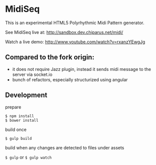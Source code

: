 MidiSeq
=======

This is an experimental HTML5 Polyrhythmic Midi Pattern generator.

See MidiSeq live at: http://sandbox.dev.chiparus.net/midi/

Watch a live demo: http://www.youtube.com/watch?v=rxanzYEwgJg

Compared to the fork origin:
------

* it does not require Jazz plugin, instead it sends midi message to the server via socket.io
* bunch of refactors, especially structurized using angular

Development
------
prepare
```
$ npm install
$ bower install
```

build once
```
$ gulp build
```

build when any changes are detected to files under assets

```$ gulp```
or
```$ gulp watch```

